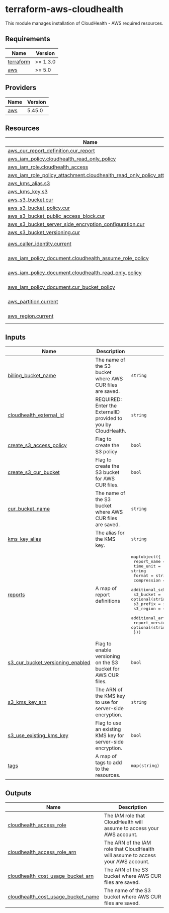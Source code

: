 # terraform-aws-cloudhealth
This module manages installation of CloudHealth - AWS required resources.

<!-- BEGIN_TF_DOCS -->
## Requirements

| Name | Version |
|------|---------|
| <a name="requirement_terraform"></a> [terraform](#requirement\_terraform) | >= 1.3.0 |
| <a name="requirement_aws"></a> [aws](#requirement\_aws) | >= 5.0 |

## Providers

| Name | Version |
|------|---------|
| <a name="provider_aws"></a> [aws](#provider\_aws) | 5.45.0 |

## Resources

| Name | Type |
|------|------|
| [aws_cur_report_definition.cur_report](https://registry.terraform.io/providers/hashicorp/aws/latest/docs/resources/cur_report_definition) | resource |
| [aws_iam_policy.cloudhealth_read_only_policy](https://registry.terraform.io/providers/hashicorp/aws/latest/docs/resources/iam_policy) | resource |
| [aws_iam_role.cloudhealth_access](https://registry.terraform.io/providers/hashicorp/aws/latest/docs/resources/iam_role) | resource |
| [aws_iam_role_policy_attachment.cloudhealth_read_only_policy_attach](https://registry.terraform.io/providers/hashicorp/aws/latest/docs/resources/iam_role_policy_attachment) | resource |
| [aws_kms_alias.s3](https://registry.terraform.io/providers/hashicorp/aws/latest/docs/resources/kms_alias) | resource |
| [aws_kms_key.s3](https://registry.terraform.io/providers/hashicorp/aws/latest/docs/resources/kms_key) | resource |
| [aws_s3_bucket.cur](https://registry.terraform.io/providers/hashicorp/aws/latest/docs/resources/s3_bucket) | resource |
| [aws_s3_bucket_policy.cur](https://registry.terraform.io/providers/hashicorp/aws/latest/docs/resources/s3_bucket_policy) | resource |
| [aws_s3_bucket_public_access_block.cur](https://registry.terraform.io/providers/hashicorp/aws/latest/docs/resources/s3_bucket_public_access_block) | resource |
| [aws_s3_bucket_server_side_encryption_configuration.cur](https://registry.terraform.io/providers/hashicorp/aws/latest/docs/resources/s3_bucket_server_side_encryption_configuration) | resource |
| [aws_s3_bucket_versioning.cur](https://registry.terraform.io/providers/hashicorp/aws/latest/docs/resources/s3_bucket_versioning) | resource |
| [aws_caller_identity.current](https://registry.terraform.io/providers/hashicorp/aws/latest/docs/data-sources/caller_identity) | data source |
| [aws_iam_policy_document.cloudhealth_assume_role_policy](https://registry.terraform.io/providers/hashicorp/aws/latest/docs/data-sources/iam_policy_document) | data source |
| [aws_iam_policy_document.cloudhealth_read_only_policy](https://registry.terraform.io/providers/hashicorp/aws/latest/docs/data-sources/iam_policy_document) | data source |
| [aws_iam_policy_document.cur_bucket_policy](https://registry.terraform.io/providers/hashicorp/aws/latest/docs/data-sources/iam_policy_document) | data source |
| [aws_partition.current](https://registry.terraform.io/providers/hashicorp/aws/latest/docs/data-sources/partition) | data source |
| [aws_region.current](https://registry.terraform.io/providers/hashicorp/aws/latest/docs/data-sources/region) | data source |

## Inputs

| Name | Description | Type | Default | Required |
|------|-------------|------|---------|:--------:|
| <a name="input_billing_bucket_name"></a> [billing\_bucket\_name](#input\_billing\_bucket\_name) | The name of the S3 bucket where AWS CUR files are saved. | `string` | `null` | no |
| <a name="input_cloudhealth_external_id"></a> [cloudhealth\_external\_id](#input\_cloudhealth\_external\_id) | REQUIRED: Enter the ExternalID provided to you by CloudHealth. | `string` | n/a | yes |
| <a name="input_create_s3_access_policy"></a> [create\_s3\_access\_policy](#input\_create\_s3\_access\_policy) | Flag to create the S3 policy | `bool` | `false` | no |
| <a name="input_create_s3_cur_bucket"></a> [create\_s3\_cur\_bucket](#input\_create\_s3\_cur\_bucket) | Flag to create the S3 bucket for AWS CUR files. | `bool` | `false` | no |
| <a name="input_cur_bucket_name"></a> [cur\_bucket\_name](#input\_cur\_bucket\_name) | The name of the S3 bucket where AWS CUR files are saved. | `string` | `null` | no |
| <a name="input_kms_key_alias"></a> [kms\_key\_alias](#input\_kms\_key\_alias) | The alias for the KMS key. | `string` | `null` | no |
| <a name="input_reports"></a> [reports](#input\_reports) | A map of report definitions | <pre>map(object({<br>    report_name                = string<br>    time_unit                  = string<br>    format                     = string<br>    compression                = string<br>    additional_schema_elements = optional(list(string))<br>    s3_bucket                  = optional(string)<br>    s3_prefix                  = string<br>    s3_region                  = string<br>    additional_artifacts       = optional(list(string))<br>    report_versioning          = optional(string)<br>  }))</pre> | `{}` | no |
| <a name="input_s3_cur_bucket_versioning_enabled"></a> [s3\_cur\_bucket\_versioning\_enabled](#input\_s3\_cur\_bucket\_versioning\_enabled) | Flag to enable versioning on the S3 bucket for AWS CUR files. | `bool` | `true` | no |
| <a name="input_s3_kms_key_arn"></a> [s3\_kms\_key\_arn](#input\_s3\_kms\_key\_arn) | The ARN of the KMS key to use for server-side encryption. | `string` | `null` | no |
| <a name="input_s3_use_existing_kms_key"></a> [s3\_use\_existing\_kms\_key](#input\_s3\_use\_existing\_kms\_key) | Flag to use an existing KMS key for server-side encryption. | `bool` | `false` | no |
| <a name="input_tags"></a> [tags](#input\_tags) | A map of tags to add to the resources. | `map(string)` | `{}` | no |

## Outputs

| Name | Description |
|------|-------------|
| <a name="output_cloudhealth_access_role"></a> [cloudhealth\_access\_role](#output\_cloudhealth\_access\_role) | The IAM role that CloudHealth will assume to access your AWS account. |
| <a name="output_cloudhealth_access_role_arn"></a> [cloudhealth\_access\_role\_arn](#output\_cloudhealth\_access\_role\_arn) | The ARN of the IAM role that CloudHealth will assume to access your AWS account. |
| <a name="output_cloudhealth_cost_usage_bucket_arn"></a> [cloudhealth\_cost\_usage\_bucket\_arn](#output\_cloudhealth\_cost\_usage\_bucket\_arn) | The ARN of the S3 bucket where AWS CUR files are saved. |
| <a name="output_cloudhealth_cost_usage_bucket_name"></a> [cloudhealth\_cost\_usage\_bucket\_name](#output\_cloudhealth\_cost\_usage\_bucket\_name) | The name of the S3 bucket where AWS CUR files are saved. |
<!-- END_TF_DOCS -->